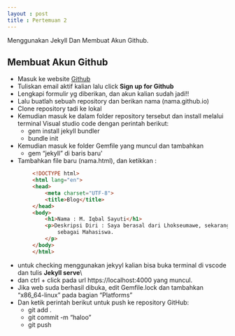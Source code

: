 ```yaml
---
layout : post
title : Pertemuan 2
---
```


Menggunakan Jekyll Dan Membuat Akun Github.

## Membuat Akun Github

- Masuk ke website [Github](https://github.com/)
- Tuliskan email aktif kalian lalu click **Sign up for Github**
- Lengkapi formulir yg diberikan, dan akun kalian sudah jadi!!
- Lalu buatlah sebuah repository dan berikan nama (nama.github.io)
- Clone repository tadi ke lokal
- Kemudian masuk ke dalam folder repository tersebut dan install melalui terminal Visual studio code dengan perintah berikut:
    - gem install jekyll bundler
    - bundle init
- Kemudian masuk ke folder Gemfile yang muncul dan tambahkan
    - gem “jekyll” di baris baru'
- Tambahkan file baru (nama.html), dan ketikkan :

```html
        <!DOCTYPE html>
        <html lang="en">
        <head>
            <meta charset="UTF-8">
            <title>Blog</title>
        </head>
        <body>
            <h1>Nama : M. Iqbal Sayuti</h1>
            <p>Deskripsi Diri : Saya berasal dari Lhokseumawe, sekarang bersekolah di Politeknik Negri Lhokseumawe
                sebagai Mahasiswa.
            </p>
        </body>
        </html>
```

- untuk checking menggunakan jekyyl kalian bisa buka terminal di vscode dan tulis **Jekyll serve**\
- dan ctrl + click pada url https://localhost:4000 yang muncul.
- Jika web suda berhasil dibuka, edit Gemfile.lock dan tambahkan “x86_64-linux” pada bagian “Platforms”
- Dan ketik perintah berikut untuk push ke repository GitHub:
    - git add .
    - git commit -m “haloo”
    - git push

